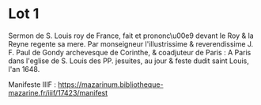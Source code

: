 # Lot 1


Sermon de S. Louis roy de France, fait et prononc\u00e9 devant le Roy & la Reyne regente sa mere. Par monseigneur l'illustrissime & reverendissime J. F. Paul de Gondy archevesque de Corinthe, & coadjuteur de Paris : A Paris dans l'eglise de S. Louis des PP. jesuites, au jour & feste dudit saint Louis, l'an 1648.

Manifeste IIIF : https://mazarinum.bibliotheque-mazarine.fr/iiif/17423/manifest
